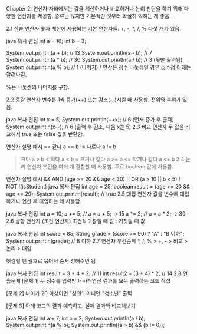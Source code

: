 Chapter 2. 연산자
자바에서는 값을 계산하거나 비교하거나 논리 판단을 하기 위해 다양한 연산자를 제공함. 종류는 많지만 기본적인 것부터 확실히 익히는 게 좋음.

2.1 산술 연산자
숫자 계산에 사용되는 기본 연산자들.
+, -, *, /, % 다섯 개가 있음.

java
복사
편집
int a = 10;
int b = 3;

System.out.println(a + b); // 13
System.out.println(a - b); // 7
System.out.println(a * b); // 30
System.out.println(a / b); // 3 (몫만 출력됨)
System.out.println(a % b); // 1 (나머지)
/ 연산은 정수 나눗셈일 경우 소수점 아래는 잘려나감.

%는 나눗셈의 나머지를 구함.

2.2 증감 연산자
변수를 1씩 증가(++) 또는 감소(--)시킬 때 사용함. 전위와 후위가 있음.

java
복사
편집
int x = 5;
System.out.println(++x); // 6 (먼저 증가 후 출력)
System.out.println(x--); // 6 (출력 후 감소, 다음 x는 5)
2.3 비교 연산자
두 값을 비교해서 true 또는 false 값을 반환함.


연산자	설명	예시
==	같다	a == b
!=	다르다	a != b
>	크다	a > b
<	작다	a < b
>=	크거나 같다	a >= b
<=	작거나 같다	a <= b
2.4 논리 연산자
조건을 여러 개 결합할 때 사용함. 주로 boolean 값에 사용함.


연산자	설명	예시
&&	AND	(age >= 20 && age < 30)
||	OR	(a > 10 || b < 5)
!	NOT	!(isStudent)
java
복사
편집
int age = 25;
boolean result = (age >= 20 && age <= 29);
System.out.println(result); // true
2.5 대입 연산자
값을 변수에 대입하거나 연산 후 대입하는 데 사용함.

java
복사
편집
int a = 10;
a += 5;  // a = a + 5; → 15
a *= 2;  // a = a * 2; → 30
2.6 삼항 연산자 (조건 연산자)
조건식 ? 참일 때 값 : 거짓일 때 값

java
복사
편집
int score = 85;
String grade = (score >= 90) ? "A" : "B 이하";
System.out.println(grade); // B 이하
2.7 연산자 우선순위
*, /, % > +, - > 비교 > 논리 > 대입

헷갈릴 땐 괄호로 묶어서 순서 정해주면 됨

java
복사
편집
int result = 3 + 4 * 2;       // 11
int result2 = (3 + 4) * 2;    // 14
2.8 연습문제
[문제 1]
두 정수를 입력받아 사칙연산 결과를 모두 출력하는 코드 작성

[문제 2]
나이가 20 이상이면 "성인", 아니면 "청소년" 출력

[문제 3]
아래 코드의 결과 예측하고, 실제 결과와 비교해보기

java
복사
편집
int a = 7;
int b = 2;
System.out.println(a / b);
System.out.println(a % b);
System.out.println((a > b) && (b != 0));
